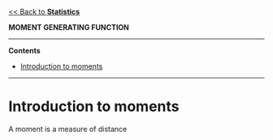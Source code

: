 <head>
  <script>
    MathJax = {tex: {inlineMath: [['$', '$']]}};
  </script>
  <script id="MathJax-script" async
    src="https://cdn.jsdelivr.net/npm/mathjax@3/es5/tex-chtml.js">
  </script>
</head>

[<< Back to **Statistics**](https://pranav-gopalkrishna.github.io/statistics)

**MOMENT GENERATING FUNCTION**

---

**Contents**

- [Introduction to moments](#introduction-to-moments)

---

# Introduction to moments
A moment is a measure of distance